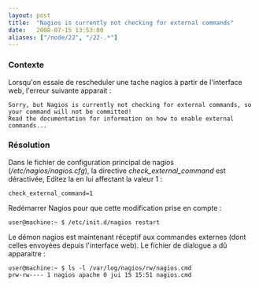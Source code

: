```yaml
---
layout: post
title:  "Nagios is currently not checking for external commands"
date:   2008-07-15 13:53:00
aliases: ["/node/22", "/22-.*"]
---
```

### Contexte

Lorsqu'on essaie de rescheduler une tache nagios à partir de l'interface
web, l'erreur suivante apparait :

    Sorry, but Nagios is currently not checking for external commands, so your command will not be committed!
    Read the documentation for information on how to enable external commands...

### Résolution

Dans le fichier de configuration principal de nagios
(*/etc/nagios/nagios.cfg*), la directive *check\_external\_command* est
déractivée, Editez la en lui affectant la valeur 1 :

    check_external_command=1

Redémarrer Nagios pour que cette modification prise en compte :

    user@machine:~ $ /etc/init.d/nagios restart

Le démon nagios est maintenant réceptif aux commandes externes (dont
celles envoyées depuis l'interface web). Le fichier de dialogue a dû
apparaitre :

    user@machine:~ $ ls -l /var/log/nagios/rw/nagios.cmd
    prw-rw---- 1 nagios apache 0 jui 15 15:51 nagios.cmd
